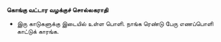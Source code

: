 **கொங்கு வட்டார வழக்குச் சொல்லகராதி**
- இரு காடுகளுக்கு இடையில் உள்ள பொளி. நாங்க ரெண்டு பேரு எணப்பொளி காட்டுக் காரங்க.

